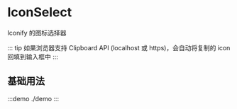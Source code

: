 # IconSelect

Iconify 的图标选择器

::: tip
如果浏览器支持 Clipboard API (localhost 或 https)，会自动将复制的 icon 回填到输入框中
:::

## 基础用法

:::demo
./demo
:::
